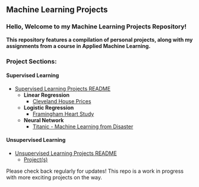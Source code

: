 ## Machine Learning Projects 
### Hello, Welcome to my Machine Learning Projects Repository! 

**This repository features a compilation of personal projects, along with my assignments from a course in Applied Machine Learning.**

### Project Sections:
#### Supervised Learning
- [Supervised Learning Projects README](Supervised%20Learning/README.md)
  - **Linear Regression**      
    - [Cleveland House Prices](Supervised%20Learning/Cleveland%20House%20Prices)
  - **Logistic Regression**                                   
    - [Framingham Heart Study](Supervised%20Learning/Framingham%20Heart%20Study)
  - **Neural Network**
    - [Titanic - Machine Learning from Disaster](Supervised%20Learning/Titanic%20-%20Machine%20Learning%20from%20Disaster)
       

#### Unsupervised Learning
- [Unsupervised Learning Projects README](Unsupervised%20Learning/README.md)
  - [Project(s)](Unsupervised%20Learning/)

Please check back regularly for updates! 
This repo is a work in progress with more exciting projects on the way.
